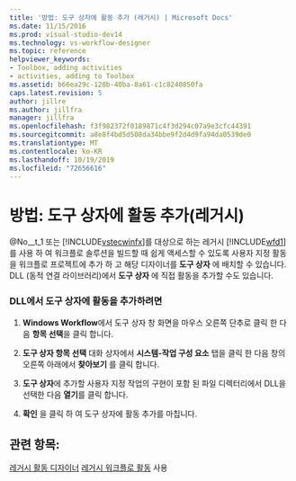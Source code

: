 ```yaml
---
title: '방법: 도구 상자에 활동 추가 (레거시) | Microsoft Docs'
ms.date: 11/15/2016
ms.prod: visual-studio-dev14
ms.technology: vs-workflow-designer
ms.topic: reference
helpviewer_keywords:
- Toolbox, adding activities
- activities, adding to Toolbox
ms.assetid: b66ea29c-120b-40ba-8a61-c1c8240850fa
caps.latest.revision: 5
author: jillre
ms.author: jillfra
manager: jillfra
ms.openlocfilehash: f3f982372f0189871c4f3d294c07a9e3cfc44391
ms.sourcegitcommit: a8e8f4bd5d508da34bbe9f2d4d9fa94da0539de0
ms.translationtype: MT
ms.contentlocale: ko-KR
ms.lasthandoff: 10/19/2019
ms.locfileid: "72656616"
---
```

# <a name="how-to-add-activities-to-the-toolbox-legacy"></a>방법: 도구 상자에 활동 추가(레거시)
@No__t_1 또는 [!INCLUDE[vstecwinfx](../includes/vstecwinfx-md.md)]를 대상으로 하는 레거시 [!INCLUDE[wfd1](../includes/wfd1-md.md)]를 사용 하 여 워크플로 솔루션을 빌드할 때 쉽게 액세스할 수 있도록 사용자 지정 활동을 워크플로 프로젝트에 추가 하 고 해당 디자이너를 **도구 상자** 에 배치할 수 있습니다. DLL (동적 연결 라이브러리)에서 **도구 상자** 에 직접 활동을 추가할 수도 있습니다.

### <a name="to-add-an-activity-to-the-toolbox-from-a-dll"></a>DLL에서 도구 상자에 활동을 추가하려면

1. **Windows Workflow**에서 도구 상자 창 화면을 마우스 오른쪽 단추로 클릭 한 다음 **항목 선택**을 클릭 합니다.

2. **도구 상자 항목 선택** 대화 상자에서 **시스템-작업 구성 요소** 탭을 클릭 한 다음 창의 오른쪽 아래에서 **찾아보기** 를 클릭 합니다.

3. **도구 상자**에 추가할 사용자 지정 작업의 구현이 포함 된 파일 디렉터리에서 DLL을 선택한 다음 **열기**를 클릭 합니다.

4. **확인** 을 클릭 하 여 도구 상자에 활동 추가를 마칩니다.

## <a name="see-also"></a>관련 항목:
 [레거시 활동 디자이너](../workflow-designer/using-the-legacy-activity-designer.md) [레거시 워크플로 활동](../workflow-designer/legacy-workflow-activities.md) 사용